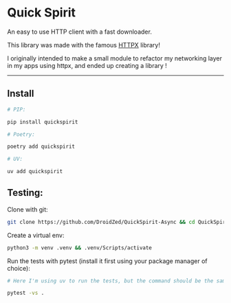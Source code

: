 # Quick Spirit

An easy to use HTTP client with a fast downloader.

This library was made with the famous [HTTPX](https://www.python-httpx.org/) library!

I originally intended to make a small module to refactor my networking layer in my apps using httpx, and ended up creating a library !

----

## Install

```sh
# PIP:

pip install quickspirit

# Poetry:

poetry add quickspirit

# UV:

uv add quickspirit
```

## Testing:

Clone with git:

```bash
git clone https://github.com/DroidZed/QuickSpirit-Async && cd QuickSpirit-Async
```

Create a virtual env:

```sh
python3 -m venv .venv && .venv/Scripts/activate
```

Run the tests with pytest (install it first using your package manager of choice):

```sh
# Here I'm using uv to run the tests, but the command should be the same for other package manager:

pytest -vs .
```

